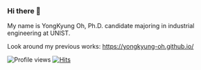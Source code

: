 ### Hi there 👋

My name is YongKyung Oh, Ph.D. candidate majoring in industrial engineering at UNIST.

Look around my previous works: https://yongkyung-oh.github.io/

![Profile views](https://gpvc.arturio.dev/yongkyung-oh)
[![Hits](https://hits.seeyoufarm.com/api/count/incr/badge.svg?url=https%3A%2F%2Fyongkyung-oh.github.io&count_bg=%2379C83D&title_bg=%23555555&icon=&icon_color=%23000000&title=Page+hits&edge_flat=false)](https://yongkyung-oh.github.io/)
